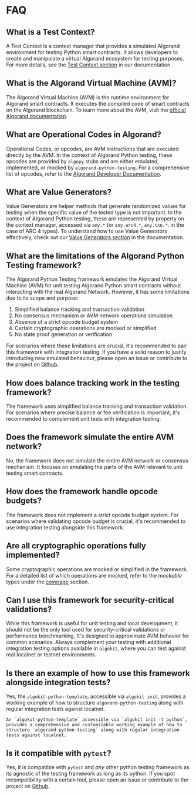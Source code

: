 # FAQ

## What is a Test Context?

A Test Context is a context manager that provides a simulated Algorand environment for testing Python smart contracts. It allows developers to create and manipulate a virtual Algorand ecosystem for testing purposes. For more details, see the [Test Context section](testing-guide/concepts.md#test-context) in our documentation.

## What is the Algorand Virtual Machine (AVM)?

The Algorand Virtual Machine (AVM) is the runtime environment for Algorand smart contracts. It executes the compiled code of smart contracts on the Algorand blockchain. To learn more about the AVM, visit the [official Algorand documentation](https://dev.algorand.co/concepts/smart-contracts/avm/).

## What are Operational Codes in Algorand?

Operational Codes, or opcodes, are AVM instructions that are executed directly by the AVM. In the context of Algorand Python testing, these opcodes are provided by `algopy` stubs and are either emulated, implemented, or mocked by `algorand-python-testing`. For a comprehensive list of opcodes, refer to the [Algorand Developer Documentation](https://dev.algorand.co/reference/algorand-teal/opcodes).

## What are Value Generators?

Value Generators are helper methods that generate randomized values for testing when the specific value of the tested type is not important. In the context of Algorand Python testing, these are represented by property on the context manager, accessed via `any.*` (or `any.arc4.*`, `any.txn.*`. in the case of ARC 4 types). To understand how to use Value Generators effectively, check out our [Value Generators section](testing-guide/concepts.md#value-generators) in the documentation.

## What are the limitations of the Algorand Python Testing framework?

The Algorand Python Testing framework emulates the Algorand Virtual Machine (AVM) for unit testing Algorand Python smart contracts without interacting with the real Algorand Network. However, it has some limitations due to its scope and purpose:

1. Simplified balance tracking and transaction validation
2. No consensus mechanism or AVM network operations simulation
3. Absence of a strict opcode budget system
4. Certain cryptographic operations are mocked or simplified
5. No state proof generation or verification

For scenarios where these limitations are crucial, it's recommended to pair this framework with integration testing. If you have a solid reason to justify introducing new emulated behaviour, please open an issue or contribute to the project on [Github](https://github.com/algorandfoundation/algorand-python-testing).

## How does balance tracking work in the testing framework?

The framework uses simplified balance tracking and transaction validation. For scenarios where precise balance or fee verification is important, it's recommended to complement unit tests with integration testing.

## Does the framework simulate the entire AVM network?

No, the framework does not simulate the entire AVM network or consensus mechanism. It focuses on emulating the parts of the AVM relevant to unit testing smart contracts.

## How does the framework handle opcode budgets?

The framework does not implement a strict opcode budget system. For scenarios where validating opcode budget is crucial, it's recommended to use integration testing alongside this framework.

## Are all cryptographic operations fully implemented?

Some cryptographic operations are mocked or simplified in the framework. For a detailed list of which operations are mocked, refer to the _mockable_ types under the [coverage](./coverage.md) section.

## Can I use this framework for security-critical validations?

While this framework is useful for unit testing and local development, it should not be the only tool used for security-critical validations or performance benchmarking. It's designed to approximate AVM behavior for common scenarios. Always complement your testing with additional integration testing options available in `algokit`, where you can test against real localnet or testnet environments.

## Is there an example of how to use this framework alongside integration tests?

Yes, the `algokit-python-template`, accessible via `algokit init`, provides a working example of how to structure `algorand-python-testing` along with regular integration tests against localnet.

```{hint}
An `algokit-python-template` accessible via `algokit init -t python`, provides a comprehensive and customizable working example of how to structure `algorand-python-testing` along with regular integration tests against localnet.
```

## Is it compatible with `pytest`?

Yes, it is compatible with `pytest` and _any_ other python testing framework as its agnostic of the testing framework as long as its python. If you spot incompatibility with a certain tool, please open an issue or contribute to the project on [Github](https://github.com/algorandfoundation/algorand-python-testing).
